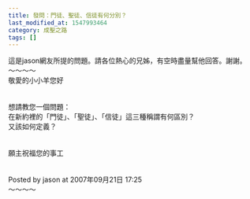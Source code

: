```yaml
---
title: 發問：門徒、聖徒、信徒有何分別？
last_modified_at: 1547993464
category: 成聖之路
tags: []
---
```


這是jason網友所提的問題。請各位熱心的兄姊，有空時盡量幫他回答。謝謝。<br><!--more-->～～～～<br>敬愛的小小羊您好<br><br><br>想請教您一個問題：<br>在新約裡的「門徒」、「聖徒」、「信徒」這三種稱謂有何區別？<br>又該如何定義？<br><br><br>願主祝福您的事工<br><br><br>Posted by jason at 2007年09月21日 17:25<br>～～～～<br><br>
